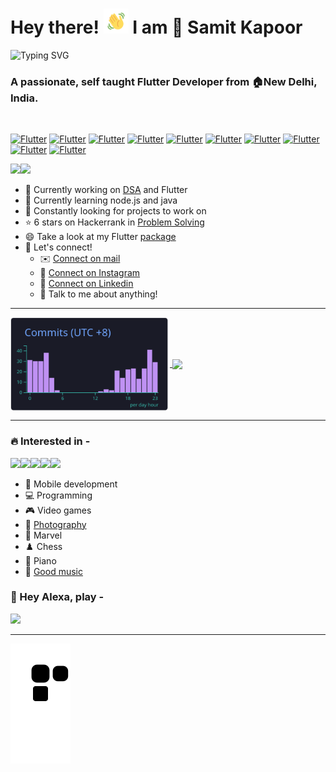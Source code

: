 # Hey there! <img height=40 src="https://github.com/samitkapoor/samitkapoor/blob/main/assets/images/wave.gif"/> I am 📛 Samit Kapoor

![Typing SVG](https://readme-typing-svg.herokuapp.com?font=monaco&duration=4000&color=44F729&vCenter=true&lines=sic+parvis+magna;greatness+from+small+beginnings)

<h3 align="left">A passionate, self taught Flutter Developer from 🏠New Delhi, India.</h3>
<br>

[![Flutter](https://img.shields.io/badge/Flutter-02569B?style=for-the-badge&logo=flutter&logoColor=white)](https://github.com/samitkapoor/portfolio)
[![Flutter](https://img.shields.io/badge/C%2B%2B-00599C?style=for-the-badge&logo=c%2B%2B&logoColor=white)](https://github.com/samitkapoor/DSA)
[![Flutter](https://img.shields.io/badge/Dart-0175C2?style=for-the-badge&logo=dart&logoColor=white)](https://github.com/samitkapoor/country_phone_code_picker)
[![Flutter](https://img.shields.io/badge/C-00599C?style=for-the-badge&logo=c&logoColor=white)](https://github.com/samitkapoor/DSA)
[![Flutter](https://img.shields.io/badge/Java-ED8B00?style=for-the-badge&logo=java&logoColor=white)](https://github.com/samitkapoor/DSA)
[![Flutter](https://img.shields.io/badge/-Hackerrank-2EC866?style=for-the-badge&logo=HackerRank&logoColor=white)](https://www.hackerrank.com/samitkapoor77?hr_r=1)
[![Flutter](https://img.shields.io/badge/-LeetCode-FFA116?style=for-the-badge&logo=LeetCode&logoColor=black)](https://leetcode.com/samitkapoor/)
[![Flutter](https://img.shields.io/badge/LinkedIn-0077B5?style=for-the-badge&logo=linkedin&logoColor=white)](https://www.linkedin.com/in/samit-kapoor/)
[![Flutter](https://img.shields.io/badge/Instagram-E4405F?style=for-the-badge&logo=instagram&logoColor=white)](https://www.instagram.com/im_samit/)
[![Flutter](https://img.shields.io/badge/Gmail-D14836?style=for-the-badge&logo=gmail&logoColor=white)](https://mail.google.com/mail/u/0/?fs=1&to=samitkapoor77@gmail.com&tf=cm)
<br>

<img height=300 src="https://user-images.githubusercontent.com/77121931/168066191-076e7dc6-212c-4465-a7d0-ff44e23a4d70.gif" /><img height=300 src="https://user-images.githubusercontent.com/77121931/168083944-913d2267-5134-4a86-b242-8147d6a2f0a6.gif"/>
<br>

- 🔭 Currently working on <A href="https://github.com/samitkapoor/DSA">DSA</A> and Flutter <br>
- 🔰 Currently learning node.js and java<br>
- 👀 Constantly looking for projects to work on <br>
- ⭐ 6 stars on Hackerrank in <A href="https://www.hackerrank.com/samitkapoor77">Problem Solving</A> <br>
- 😄 Take a look at my Flutter <A href="https://pub.dev/packages/country_phone_code_picker">package</A> <br>
- 🤝 Let's connect! <br>
  - ✉️ <A href="https://mail.google.com/mail/u/0/?fs=1&to=samitkapoor77@gmail.com&tf=cm">Connect on mail</A> <br>
  - 📸 <A href="https://www.instagram.com/im_samit">Connect on Instagram</A> <br>
  - 👔 <A href="https://www.linkedin.com/in/samit-kapoor">Connect on Linkedin</A> <br>
  - 🤗 Talk to me about anything!

------------------
  
<p align="left">
  <a href="https://github.com/vn7n24fzkq/github-profile-summary-cards">
    <img height=150 align="center" src="https://raw.githubusercontent.com/samitkapoor/samitkapoor/main/profile-summary-card-output/tokyonight/4-productive-time.svg"/>
  </a>
  <a href="https://github-readme-streak-stats.herokuapp.com/demo">
    <img  height=150 align="center" src="https://github-readme-streak-stats.herokuapp.com?user=samitkapoor&theme=tokyonight&hide_border=true&date_format=M%20j%5B%2C%20Y%5D" />
  </a>
</p>

------------------

### 🔥 Interested in -

<img height=150 src="https://user-images.githubusercontent.com/77121931/167949285-0531ce88-9c28-4d15-8694-4474ea9f2546.gif" /><img height=150 src="https://user-images.githubusercontent.com/77121931/168064727-3e4249bb-8161-40bf-9b47-de75505d6853.gif" /><img height=150 src="https://user-images.githubusercontent.com/77121931/167949535-63d84505-f979-4634-8bde-f2e38afd725d.gif" /><img height=150 src="https://user-images.githubusercontent.com/77121931/168080879-6769521c-a90a-4202-8715-d5fe6efc7429.gif" /><img height=150 src="https://user-images.githubusercontent.com/77121931/168081622-ff09779c-b413-4cc9-8967-8f40ffe05da8.gif" />

- 📱 Mobile development<br>
- 💻 Programming<br>
- 🎮 Video games<br>
- 📸 [Photography](https://www.instagram.com/sxmclicks/)<br>
- 🦸 Marvel<br>
- ♟️ Chess<br>
- 🎹 Piano<br>
- 🎷 <A href="https://www.youtube.com/watch?v=dQw4w9WgXcQ">Good music</A><br>

### 🎵 Hey Alexa, play - <br>
<p>
  <a href="https://spotify-github-profile.vercel.app/api/view?uid=mcsamit&redirect=true">
    <img height=90 src="https://spotify-github-profile.vercel.app/api/view?uid=mcsamit&cover_image=true&theme=novatorem&bar_color=1dd560&bar_color_cover=false">
  </a>
</p>

------------------

<p align="left">
  <a href="https://github.com/Platane/snk#readme">
    <img src="https://raw.githubusercontent.com/samitkapoor/samitkapoor/output/github-snake-dark.svg" />
  </a>
</p>     
<br>

                                                                                            
<!-- <img align="right" src="https://profile-counter.glitch.me/{samitkapoor}/count.svg" /> -->
